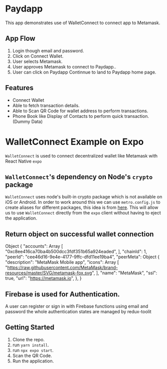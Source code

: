 # Paydapp
This app demonstrates use of WalletConnect to connect app to Metamask.

## App Flow
1. Login though email and password.
2. Click on Connect Wallet.
3. User selects Metamask.
4. User approves Metamask to connect to Paydapp..
5. User can click on Paydapp Continnue to land to Paydapp home page.


## Features
- Connect Wallet
- Able to fetch transaction details.
- Able to Scan QR Code for wallet address to perform transactions.
- Phone Book like Display of Contacts to perform quick transaction.(Dummy Data)

# WalletConnect Example on Expo
`WalletConnect` is used to connect decentralized wallet like Metamask with React Native `expo`

## `WalletConnect`'s dependency on Node's `crypto` package

`WalletConnect` uses node's built-in crypto package which is not available on iOS or Android.
In order to work around this we can use `metro.config.js` to create aliases for different packages, this idea is from [here](https://learn.figment.io/tutorials/how-to-successfully-connect-to-a-celo-wallet-with-a-react-native-dapp).
This will allow us to use `WalletConnect` directly from the `expo` client without having to eject the application.

## Return object on successful wallet connection
Object {
  "accounts": Array [
    "0xc8ee416ca70ba4b500dcc3fdf351b65a924eaded",
  ],
  "chainId": 1,
  "peerId": "cee46d16-9e4e-4177-9ffc-dfd11ee19ba4",
  "peerMeta": Object {
    "description": "MetaMask Mobile app",
    "icons": Array [
      "https://raw.githubusercontent.com/MetaMask/brand-resources/master/SVG/metamask-fox.svg",
    ],
    "name": "MetaMask",
    "ssl": true,
    "url": "https://metamask.io",
  },
}

## Firebase is used for Authentication.
A user can register or sign in with Firebase functions using email and password the whole authentication states are managed by redux-toolit 



## Getting Started 
1. Clone the repo.
2. run `yarn install`.
3. run `npx expo start`.
4. Scan the QR Code.
5. Run the application.


